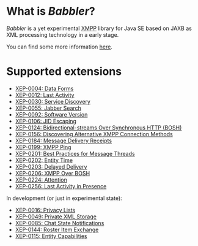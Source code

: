 # What is *Babbler*?

*Babbler* is a yet experimental [XMPP](http://xmpp.org) library for Java SE based on JAXB as XML processing technology in a early stage.

You can find some more information [here](http://babbler-xmpp.blogspot.de/).

# Supported extensions
* [XEP-0004: Data Forms](http://xmpp.org/extensions/xep-0004.html)
* [XEP-0012: Last Activity](http://xmpp.org/extensions/xep-0012.html)
* [XEP-0030: Service Discovery](http://xmpp.org/extensions/xep-0030.html)
* [XEP-0055: Jabber Search](http://xmpp.org/extensions/xep-0055.html)
* [XEP-0092: Software Version](http://xmpp.org/extensions/xep-0092.html)
* [XEP-0106: JID Escaping](http://xmpp.org/extensions/xep-0106.html)
* [XEP-0124: Bidirectional-streams Over Synchronous HTTP (BOSH)](http://xmpp.org/extensions/xep-0124.html)
* [XEP-0156: Discovering Alternative XMPP Connection Methods](http://xmpp.org/extensions/xep-0156.html)
* [XEP-0184: Message Delivery Receipts](http://xmpp.org/extensions/xep-0184.html)
* [XEP-0199: XMPP Ping](http://xmpp.org/extensions/xep-0199.html)
* [XEP-0201: Best Practices for Message Threads](http://xmpp.org/extensions/xep-0201.html)
* [XEP-0202: Entity Time](http://xmpp.org/extensions/xep-0202.html)
* [XEP-0203: Delayed Delivery](http://xmpp.org/extensions/xep-0203.html)
* [XEP-0206: XMPP Over BOSH](http://xmpp.org/extensions/xep-0206.html)
* [XEP-0224: Attention](http://xmpp.org/extensions/xep-0224.html)
* [XEP-0256: Last Activity in Presence](http://xmpp.org/extensions/xep-0256.html)

In development (or just in experimental state):

* [XEP-0016: Privacy Lists](http://xmpp.org/extensions/xep-0016.html)
* [XEP-0049: Private XML Storage](http://xmpp.org/extensions/xep-0049.html)
* [XEP-0085: Chat State Notifications](http://xmpp.org/extensions/xep-0085.html)
* [XEP-0144: Roster Item Exchange](http://xmpp.org/extensions/xep-0144.html)
* [XEP-0115: Entity Capabilities](http://xmpp.org/extensions/xep-0115.html)

